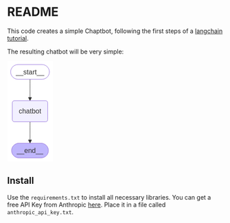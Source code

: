 # README 

This code creates a simple Chaptbot, following the first steps of a [langchain tutorial](https://langchain-ai.github.io/langgraph/tutorials/introduction/#part-1-build-a-basic-chatbot). 

The resulting chatbot will be very simple:


![](./state_graph.png)

## Install
Use the `requirements.txt` to install all necessary libraries. You can get a free API Key from Anthropic [here](https://console.anthropic.com/login). Place it in a file called `anthropic_api_key.txt`.


